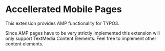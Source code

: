 # Accellerated Mobile Pages

This extension provides AMP functionality for TYPO3.

Since AMP pages have to be very strictly implemented this extension will only support TextMedia Content Elements. Feel free to implement other content elements.


